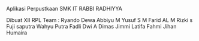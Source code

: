 Aplikasi Perpustkaan SMK IT RABBI RADHIYYA

Dibuat XII RPL
Team :
Ryando Dewa Abbiyu
M Yusuf S
M Farid AL
M Rizki s
Fuji saputra
Wahyu Putra
Fadli Dwi A
Dimas Jimmi
Latifa Fahmi
Jihan Humaira
